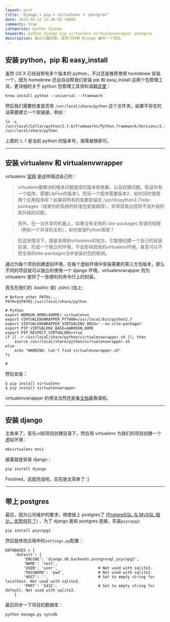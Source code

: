 ```yaml
---
layout: post
title: "django + pip + virtualenv ＋ postgres"
date: 2014-04-22 23:40:58 +0800
comments: true
categories: python django
keywords: python django pip virtualenv virtualenvwrapper postgres
description: 最近兴趣所致，想学习利用 Django 编写一个项目。
---
```


## 安装 python，pip 和 easy_install

虽然 OS X 已经自带有多个版本的 python，不过还是推荐使用 homebrew 安装一个，因为 homebrew 还会自动帮我们安装 pip 和 easy_install 这两个包管理工具，更详细的关于 python 包管理工具资料请戳[这里](http://jiayanjujyj.iteye.com/blog/1409819)：

```
brew install python --universal --framework
```

然后我们需要检查是否有 ```/usr/local/share/python``` 这个文件夹，如果不存在的话需要建立一个软链接，例如：

```
ln -s /usr/local/Cellar/python/2.7.6/Frameworks/Python.framework/Versions/2.7/bin/ /usr/local/share/python
```

上面的 ```2.7``` 是当前 python 的版本号，按需替换即可。

---


## 安装 virtualenv 和 virtualenvwrapper

virtualenv [官网](http://virtualenv.org/) 是这样描述自己的：

>virtualenv要解决的根本问题是库的版本和依赖，以及权限问题。假设你有一个程序，需要LibFoo的版本1，而另一个程序需要版本2，如何同时使用两个应用程序呢？如果将所有的库都安装在 /usr/lib/python2.7/site-packages（或者你的系统的标准包安装路径），非常容易出现将不该升级的库升级的问题。

>另外，在一台共享的机器上，如果没有全局的 site-packages 目录的权限（例如一个共享的主机），如何安装Python库呢？

>在这些情况下，就是该用到virtualenv的地方。它能够创建一个自己的安装目录，形成一个独立的环境，不会影响其他的virtualenv环境，甚至可以不受全局的site-packages当中安装的包的影响。

通过为每个项目创建虚拟环境，在每个虚拟环境中安装需要的第三方包版本，那么不同的项目就可以独立的使用一个  django 环境。virtualenvwrapper 则为 virtualenv 提供了一些便利的命令行上的封装。

首先在我们的 .bashrc 或( .zshrc )加上:

```
# Before other PATHs...
PATH=${PATH}:/usr/local/share/python

# Python
export WORKON_HOME=$HOME/.virtualenvs
export VIRTUALENVWRAPPER_PYTHON=/usr/local/bin/python2.7
export VIRTUALENVWRAPPER_VIRTUALENV_ARGS='--no-site-packages'
export PIP_VIRTUALENV_BASE=$WORKON_HOME
export PIP_RESPECT_VIRTUALENV=true
if [[ -r /usr/local/share/python/virtualenvwrapper.sh ]]; then
    source /usr/local/share/python/virtualenvwrapper.sh
else
    echo "WARNING: Can't find virtualenvwrapper.sh"
fi

#

```
然后安装：

```
$ pip install virtualenv
$ pip install virtualenvwrapper
```

virtualenvwrapper 的用法当然还是看[文档](http://virtualenvwrapper.readthedocs.org/en/latest/)最靠谱啦。

---

## 安装 django

主角来了，首先```cd```到项目创建目录下，然后用 virtualenv 为我们的项目创建一个虚拟环境：

```
mkvirtualenv env1
```

接着就是安装 django：

```
pip install django
```

Finished，这就完成啦，实在是太简单了 :]

---

## 带上 postgres

最后，因为公司维护的要求，顺便就上 postgres了 ([PostgreSQL 与 MySQL 相比，优势何在？](http://www.zhihu.com/question/20010554)) ，为了 django 能和 postgres 连接，先装```psycopg2```:

```
pip install psycopg2
```

然后就修改应用中的```settings.py```配置：

```
DATABASES = {
    'default': {
        'ENGINE': 'django.db.backends.postgresql_psycopg2',
        'NAME': 'test',
        'USER': 'user',                  # Not used with sqlite3.
        'PASSWORD': 'pwd',               # Not used with sqlite3.
        'HOST': '',                      # Set to empty string for localhost. Not used with sqlite3.
        'PORT': '5432',                  # Set to empty string for default. Not used with sqlite3.
    }
```

最后同步一下项目的数据库：

```
python manage.py syncdb
```


